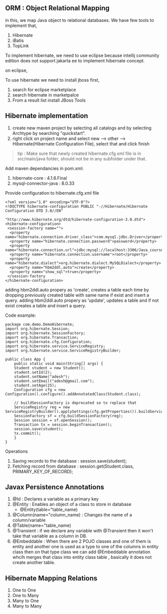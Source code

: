 ## ORM : Object Relational Mapping

in this, we map Java object to relational databases. We have few tools to implement that,
1. Hibernate
2. iBatis
3. TopLink



To implement hibernate, we need to use eclipse because intellij community edition does not support jakarta ee to implement hibernate concept.

on eclipse,

To use hibernate we need to install jboss first,
1. search for eclipse marketplace
2. search hibernate in marketpalce
3. From a result list install JBoss Tools

## Hibernate implementation
1. create new maven project by selecting all catalogs and by selecting Archtype by searching "quickstart".
2. right click on project name and select new --> other --> Hibernate(Hibernate Configuration File), select that and click finish

> tip : Make sure that newly created hibernate.cfg.xml file is in src/main/java folder, should not be in any subfolder under that.

Add maven dependancies in pom.xml:
1. hibernate-core : 4.1.6.Final
2. mysql-connector-java : 8.0.33

Provide configuration to hibernate.cfg.xml file

    <?xml version="1.0" encoding="UTF-8"?>
    <!DOCTYPE hibernate-configuration PUBLIC "-//Hibernate/Hibernate Configuration DTD 3.0//EN"
                                             "http://www.hibernate.org/dtd/hibernate-configuration-3.0.dtd">
    <hibernate-configuration>
     <session-factory name="">
      <property name="hibernate.connection.driver_class">com.mysql.jdbc.Driver</property>
      <property name="hibernate.connection.password">password</property>
      <property name="hibernate.connection.url">jdbc:mysql://localhost:3306/Java_course</property>
      <property name="hibernate.connection.username">root</property>
      <property name="hibernate.dialect">org.hibernate.dialect.MySQLDialect</property>
      <property name="hbm2ddl.auto">create</property>
      <property name="show_sql">true</property>
     </session-factory
    </hibernate-configuration>


adding hbm2ddl.auto propery as 'create', creates a table each time by dropping previously created table with same name if exist and insert a query.
adding hbm2ddl.auto propery as 'update', updates a table and if not exist creates a table and insert a query.


Code example:

    package com.demo.DemoHibernate;
    import org.hibernate.Session;
    import org.hibernate.SessionFactory;
    import org.hibernate.Transaction;
    import org.hibernate.cfg.Configuration;
    import org.hibernate.service.ServiceRegistry;
    import org.hibernate.service.ServiceRegistryBuilder;
    
    public class App {
        public static void main(String[] args) {
        Student student = new Student();
        student.setId(2);
        student.setName("adesh");
        student.setEmail("adesh@gmail.com");
        student.setAge(25);
        Configuration cfg = new Configuration().configure().addAnnotatedClass(Student.class);
            
        // buildSessionFactory is deprecated so to replace that
        ServiceRegistry reg = new ServiceRegistryBuilder().applySettings(cfg.getProperties()).buildServiceRegistry();
        SessionFactory sf = cfg.buildSessionFactory(reg);
        Session session = sf.openSession();
        Transaction tx = session.beginTransaction();
        session.save(student);
        tx.commit();
        }
    }


Operations
1. Saving records to the database : session.save(student);
2. Fetching record from database : session.get(Student.class, PRIMARY_KEY_OF_RECORD);

## Javax Persistence Annotations
1. @Id : Declares a variable as a primary key
2. @Entity : Enables an object of a class to store in database
   * @Entity(table="table_name)
3. @Column(name="column_name) : Changes the name of a column/variable
4. @Table(name="table_name)
5. @Transient : if we declare any variable with @Transient then it won't take that variable as a column in DB.
6. @Embeddable : When there are 2 POJO classes and one of them is entity and another one is used as a type to one of the columns in entity class then on that type class we can add @Embeddable annotation whcih merges that class into entity class table , basically it does not create another table.



## Hibernate Mapping Relations

1. One to One
2. One to Many
3. Many to One
4. Many to Many

